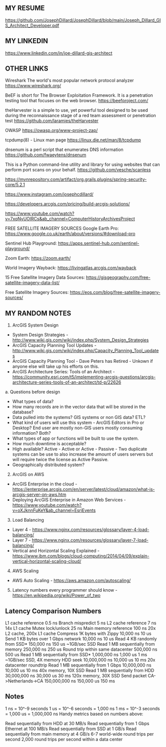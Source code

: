 
## MY RESUME


https://github.com/JosephDillard/JosephDillard/blob/main/Joseph_Dillard_GIS_Architect_Developer.pdf


## MY LINKEDIN


https://www.linkedin.com/in/joe-dillard-gis-architect


## OTHER LINKS



Wireshark The world's most popular network protocol analyzer
https://www.wireshark.org/

BeEF is short for The Browser Exploitation Framework. It is a penetration testing tool that focuses on the web browser.
https://beefproject.com/

theHarvester is a simple to use, yet powerful tool designed to be used during the reconnaissance stage of a red team assessment or penetration test
https://github.com/laramies/theHarvester

OWASP
https://owasp.org/www-project-zap/

tcpdump(8) - Linux man page
https://linux.die.net/man/8/tcpdump

dnsenum is a perl script that enumerates DNS information
https://github.com/fwaeytens/dnsenum

This is a Python command-line utility and library for using websites that can perform port scans on your behalf.
https://github.com/vesche/scanless

https://mvnrepository.com/artifact/org.grails.plugins/spring-security-core/5.2.1

https://www.instagram.com/josephcdillard/


https://developers.arcgis.com/pricing/build-arcgis-solutions/

https://www.youtube.com/watch?v=7xqNyUOIRCs&ab_channel=ComputerHistoryArchivesProject

FREE SATELLITE IMAGERY SOURCES
Google Earth Pro: https://www.google.co.uk/earth/about/versions/#download-pro

Sentinel Hub Playground: https://apps.sentinel-hub.com/sentinel-playground/

Zoom Earth: https://zoom.earth/

World Imagery Wayback: https://livingatlas.arcgis.com/wayback 

15 Free Satellite Imagery Data Sources: 
https://gisgeography.com/free-satellite-imagery-data-list/

Free Satellite Imagery Sources: https://eos.com/blog/free-satellite-imagery-sources/




## MY RANDOM NOTES
1) ArcGIS System Design
* System Design Strategies - http://www.wiki.gis.com/wiki/index.php/System_Design_Strategies
* ArcGIS Capacity Planning Tool Updates - http://www.wiki.gis.com/wiki/index.php/Capacity_Planning_Tool_updates
* ArcGIS Capacity Planning Tool - Dave Peters has Retired - Unkown if anyone else will take up his efforts on this. 
* ArcGIS Architecture Series: Tools of an Architect - https://community.esri.com/t5/implementing-arcgis-questions/arcgis-architecture-series-tools-of-an-architect/td-p/22626

a. Questions before design
* What types of data? 
* How many records are in the vector data that will be stored in the database?
* Data pulled into the systems? GIS systems or non GIS data? ETL?
* What kind of users will use this system - ArcGIS Editors in Pro or Desktop? End user are mostly non-GIS users mostly consuming information? Both?
* What types of app or functions will be built to use the system. 
* How much downtime is acceptable? 
* High available? Active - Active or Active - Passive - Two duplicate systems can be use to also increase the amount of users servers but will require twice the license as Active Passive. 
* Geographically distributed system?



2) ArcGIS on AWS 
* ArcGIS Enterprise in the cloud - https://enterprise.arcgis.com/en/server/latest/cloud/amazon/what-is-arcgis-server-on-aws.htm
* Deploying ArcGIS Enterprise in Amazon Web Services - https://www.youtube.com/watch?v=oXJknnFuKeY&ab_channel=EsriEvents

3) Load Balancing
* Layer 4 - https://www.nginx.com/resources/glossary/layer-4-load-balancing/
* Layer 7 - https://www.nginx.com/resources/glossary/layer-7-load-balancing/
* Vertical and Horizontal Scaling Explained - https://www.ibm.com/blogs/cloud-computing/2014/04/09/explain-vertical-horizontal-scaling-cloud/

4) AWS Scaling
* AWS Auto Scaling - https://aws.amazon.com/autoscaling/






5) Latency numbers every programmer should know - https://en.wikipedia.org/wiki/Power_of_two

Latency Comparison Numbers
--------------------------
L1 cache reference                           0.5 ns
Branch mispredict                            5   ns
L2 cache reference                           7   ns                      14x L1 cache
Mutex lock/unlock                           25   ns
Main memory reference                      100   ns                      20x L2 cache, 200x L1 cache
Compress 1K bytes with Zippy            10,000   ns       10 us
Send 1 KB bytes over 1 Gbps network     10,000   ns       10 us
Read 4 KB randomly from SSD*           150,000   ns      150 us          ~1GB/sec SSD
Read 1 MB sequentially from memory     250,000   ns      250 us
Round trip within same datacenter      500,000   ns      500 us
Read 1 MB sequentially from SSD*     1,000,000   ns    1,000 us    1 ms  ~1GB/sec SSD, 4X memory
HDD seek                            10,000,000   ns   10,000 us   10 ms  20x datacenter roundtrip
Read 1 MB sequentially from 1 Gbps  10,000,000   ns   10,000 us   10 ms  40x memory, 10X SSD
Read 1 MB sequentially from HDD     30,000,000   ns   30,000 us   30 ms 120x memory, 30X SSD
Send packet CA->Netherlands->CA    150,000,000   ns  150,000 us  150 ms

Notes
-----
1 ns = 10^-9 seconds
1 us = 10^-6 seconds = 1,000 ns
1 ms = 10^-3 seconds = 1,000 us = 1,000,000 ns
Handy metrics based on numbers above:

Read sequentially from HDD at 30 MB/s
Read sequentially from 1 Gbps Ethernet at 100 MB/s
Read sequentially from SSD at 1 GB/s
Read sequentially from main memory at 4 GB/s
6-7 world-wide round trips per second
2,000 round trips per second within a data center



<!---
JosephDillard/JosephDillard is a ✨ special ✨ repository because its `README.md` (this file) appears on your GitHub profile.
You can click the Preview link to take a look at your changes.
--->
